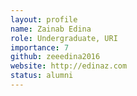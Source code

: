 ```yaml
---
layout: profile
name: Zainab Edina
role: Undergraduate, URI
importance: 7
github: zeeedina2016    
website: http://edinaz.com
status: alumni
---
```



<!-- img: /img/
github: username
website: http://name.com -->
